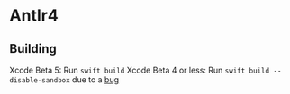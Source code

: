# Antlr4

Building
---
Xcode Beta 5:
Run `swift build`
Xcode Beta 4 or less:
Run `swift build --disable-sandbox` due to a [bug](https://bugs.swift.org/browse/SR-5491)
